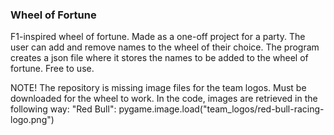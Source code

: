 ### Wheel of Fortune

F1-inspired wheel of fortune.
Made as a one-off project for a party. 
The user can add and remove names to the wheel of their choice. The program creates a json file where it stores the names to be added to the wheel of fortune. Free to use.

NOTE! The repository is missing image files for the team logos. Must be downloaded for the wheel to work. In the code, images are retrieved in the following way: "Red Bull": pygame.image.load("team_logos/red-bull-racing-logo.png")
